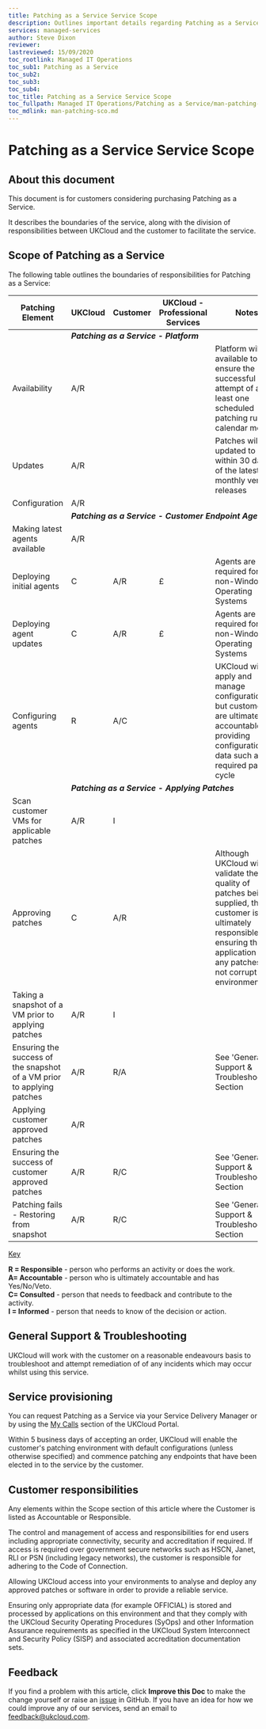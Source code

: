 ```yaml
---
title: Patching as a Service Service Scope
description: Outlines important details regarding Patching as a Service
services: managed-services
author: Steve Dixon
reviewer:
lastreviewed: 15/09/2020
toc_rootlink: Managed IT Operations
toc_sub1: Patching as a Service
toc_sub2:
toc_sub3:
toc_sub4:
toc_title: Patching as a Service Service Scope
toc_fullpath: Managed IT Operations/Patching as a Service/man-patching-sco.md
toc_mdlink: man-patching-sco.md
---
```


# Patching as a Service Service Scope

## About this document

This document is for customers considering purchasing Patching as a Service.

It describes the boundaries of the service, along with the division of responsibilities between UKCloud and the customer to facilitate the service.

## Scope of Patching as a Service

The following table outlines the boundaries of responsibilities for Patching as a Service:

| **Patching Element**                                               | **UKCloud** | **Customer** | **UKCloud - Professional Services** | **Notes**                                                                                                                                                                                    |
|--------------------------------------------------------------------|-------------|--------------|-------------------------------------|----------------------------------------------------------------------------------------------------------------------------------------------------------------------------------------------|
|<td colspan=5> ***Patching as a Service \-  Platform***                                       |              |                                     |                                                                                                                                                                                              |
| Availability                                                       | A/R         |              |                                     | Platform will be available to ensure the successful attempt of at least one scheduled patching run per calendar month                                                                                  |
| Updates                                                            | A/R         |              |                                     | Patches will be updated to within 30 days of the latest monthly vendor releases                                                                                                              |
| Configuration                                                      | A/R         |              |                                     |                                                                                                               |
| <td colspan=5> ***Patching as a Service \- Customer Endpoint Agents***                  |             |              |                                     |                                                                                                                                                                                              |
| Making latest agents available                                     | A/R         |              |                                     |                                                                                                                                                                                              |
| Deploying initial agents                                           | C           | A/R          | £                                   | Agents are only required for non\-Windows Operating Systems                                                                                                                                                  |
| Deploying agent updates                                            | C           | A/R          | £                                   | Agents are only required for non\-Windows Operating Systems                                                                                                                                                |
| Configuring agents                                                 | R           | A/C          |                                     | UKCloud will apply and manage configurations, but customers are ultimately accountable for providing configuration data such as required patch cycle                                         |
| <td colspan=5> ***Patching as a Service \- Applying Patches***                          |             |              |                                     |                                                                                                                                                                                              |
| Scan customer VMs for applicable patches                           | A/R         | I            |                                     |                                                                                                                                                                                              |
| Approving patches                                                  | C           | A/R          |                                     | Although UKCloud will validate the quality of patches being supplied, the customer is ultimately responsible for ensuring the application of any patches will not corrupt their environments |
| Taking a snapshot of a VM prior to applying patches                | A/R         | I            |                                     |                                                                                                                                                                                              |
| Ensuring the success of the snapshot of a VM prior to applying patches | A/R         | R/A          |                                     | See 'General Support & Troubleshooting' Section                                                                                                                                                |
| Applying customer approved patches                                 | A/R         |              |                                     |                                                                                                                                                                                              |
| Ensuring the success of customer approved patches                  | A/R         | R/C          |                                     | See 'General Support & Troubleshooting' Section                                                                                                                                                |
| Patching fails \- Restoring from snapshot                          | A/R         | R/C          |                                     | See 'General Support & Troubleshooting' Section                                                                                                                                                |
<u>Key</u>

**R = Responsible** - person who performs an activity or does the work.<BR>
**A= Accountable** - person who is ultimately accountable and has Yes/No/Veto.<BR>
**C= Consulted** - person that needs to feedback and contribute to the activity.<BR>
**I = Informed** - person that needs to know of the decision or action.<BR>

## General Support & Troubleshooting

UKCloud will work with the customer on a reasonable endeavours basis to troubleshoot and attempt remediation of of any incidents which may occur whilst using this service.

## Service provisioning

You can request Patching as a Service via your Service Delivery Manager or by using the [My Calls](https://portal.skyscapecloud.com/support/ivanti) section of the UKCloud Portal.

Within 5 business days of accepting an order, UKCloud will enable the customer's patching environment with default configurations (unless otherwise specified) and commence patching any endpoints that have been elected in to the service by the customer.

## Customer responsibilities

Any elements within the Scope section of this article where the Customer is listed as Accountable or Responsible.

The control and management of access and responsibilities for end users including appropriate connectivity, security and accreditation if required. If access is required over government secure networks such as HSCN, Janet, RLI or PSN (including legacy networks), the customer is responsible for adhering to the Code of Connection.

Allowing UKCloud access into your environments to analyse and deploy any approved patches or software in order to provide a reliable service.

Ensuring only appropriate data (for example OFFICIAL) is stored and processed by applications on this environment and that they comply with the UKCloud Security Operating Procedures (SyOps) and other Information Assurance requirements as specified in the UKCloud System Interconnect and Security Policy (SISP) and associated accreditation documentation sets.

## Feedback

If you find a problem with this article, click **Improve this Doc** to make the change yourself or raise an [issue](https://github.com/UKCloud/documentation/issues) in GitHub. If you have an idea for how we could improve any of our services, send an email to <feedback@ukcloud.com>.
